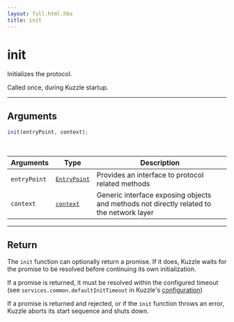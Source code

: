 ```yaml
---
layout: full.html.hbs
title: init
---
```


# init

Initializes the protocol.

Called once, during Kuzzle startup.

---

## Arguments

```js
init(entryPoint, context);
```

<br/>

| Arguments    | Type                                                      | Description                                                                              |
| ------------ | --------------------------------------------------------- | ---------------------------------------------------------------------------------------- |
| `entryPoint` | <pre><a href=/protocols/1/entrypoint>EntryPoint</a></pre> | Provides an interface to protocol related methods                                        |
| `context`    | <pre><a href=/protocols/1/context>context</a></pre>       | Generic interface exposing objects and methods not directly related to the network layer |

---

## Return

The `init` function can optionally return a promise. If it does, Kuzzle waits for the promise to be resolved before continuing its own initialization.

If a promise is returned, it must be resolved within the configured timeout (see `services.common.defaultInitTimeout` in Kuzzle's [configuration](/core/1/guide/essentials/configuration/))

If a promise is returned and rejected, or if the `init` function throws an error, Kuzzle aborts its start sequence and shuts down.
